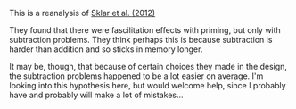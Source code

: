 This is a reanalysis of [Sklar et al. (2012)](http://www.pnas.org/content/109/48/19614.full)

They found that there were fascilitation effects with priming, but only with subtraction problems. They think perhaps this is because subtraction is harder than addition and so sticks in memory longer.

It may be, though, that because of certain choices they made in the design, the subtraction problems happened to be a lot easier on average. I'm looking into this hypothesis here, but would welcome help, since I probably have and probably will make a lot of mistakes...